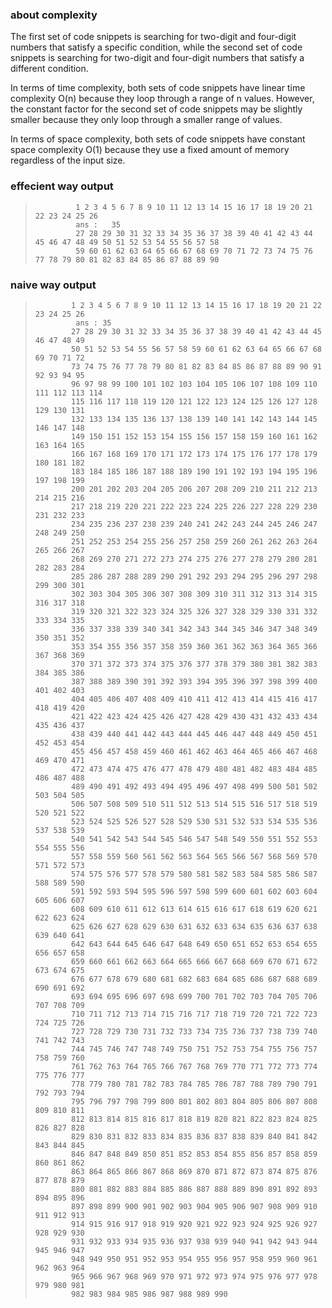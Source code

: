 ###   about complexity 
The first set of code snippets is searching for two-digit and four-digit numbers that satisfy a
specific condition, while the second set of code snippets is searching for two-digit and four-digit
numbers that satisfy a different condition.

In terms of time complexity, both sets of code snippets have linear time complexity O(n) because
they loop through a range of n values. However, the constant factor for the second set of code
snippets may be slightly smaller because they only loop through a smaller range of values.

In terms of space complexity, both sets of code snippets have constant space complexity O(1)
because they use a fixed amount of memory regardless of the input size.

### effecient way output
>              1 2 3 4 5 6 7 8 9 10 11 12 13 14 15 16 17 18 19 20 21 22 23 24 25 26
>              ans :   35
>              27 28 29 30 31 32 33 34 35 36 37 38 39 40 41 42 43 44 45 46 47 48 49 50 51 52 53 54 55 56 57 58
>              59 60 61 62 63 64 65 66 67 68 69 70 71 72 73 74 75 76 77 78 79 80 81 82 83 84 85 86 87 88 89 90


### naive way output
>             1 2 3 4 5 6 7 8 9 10 11 12 13 14 15 16 17 18 19 20 21 22 23 24 25 26 
>              ans : 35
>             27 28 29 30 31 32 33 34 35 36 37 38 39 40 41 42 43 44 45 46 47 48 49 
>             50 51 52 53 54 55 56 57 58 59 60 61 62 63 64 65 66 67 68 69 70 71 72 
>             73 74 75 76 77 78 79 80 81 82 83 84 85 86 87 88 89 90 91 92 93 94 95 
>             96 97 98 99 100 101 102 103 104 105 106 107 108 109 110 111 112 113 114 
>             115 116 117 118 119 120 121 122 123 124 125 126 127 128 129 130 131 
>             132 133 134 135 136 137 138 139 140 141 142 143 144 145 146 147 148 
>             149 150 151 152 153 154 155 156 157 158 159 160 161 162 163 164 165 
>             166 167 168 169 170 171 172 173 174 175 176 177 178 179 180 181 182 
>             183 184 185 186 187 188 189 190 191 192 193 194 195 196 197 198 199
>             200 201 202 203 204 205 206 207 208 209 210 211 212 213 214 215 216
>             217 218 219 220 221 222 223 224 225 226 227 228 229 230 231 232 233 
>             234 235 236 237 238 239 240 241 242 243 244 245 246 247 248 249 250 
>             251 252 253 254 255 256 257 258 259 260 261 262 263 264 265 266 267 
>             268 269 270 271 272 273 274 275 276 277 278 279 280 281 282 283 284 
>             285 286 287 288 289 290 291 292 293 294 295 296 297 298 299 300 301 
>             302 303 304 305 306 307 308 309 310 311 312 313 314 315 316 317 318 
>             319 320 321 322 323 324 325 326 327 328 329 330 331 332 333 334 335 
>             336 337 338 339 340 341 342 343 344 345 346 347 348 349 350 351 352 
>             353 354 355 356 357 358 359 360 361 362 363 364 365 366 367 368 369 
>             370 371 372 373 374 375 376 377 378 379 380 381 382 383 384 385 386 
>             387 388 389 390 391 392 393 394 395 396 397 398 399 400 401 402 403 
>             404 405 406 407 408 409 410 411 412 413 414 415 416 417 418 419 420 
>             421 422 423 424 425 426 427 428 429 430 431 432 433 434 435 436 437 
>             438 439 440 441 442 443 444 445 446 447 448 449 450 451 452 453 454 
>             455 456 457 458 459 460 461 462 463 464 465 466 467 468 469 470 471 
>             472 473 474 475 476 477 478 479 480 481 482 483 484 485 486 487 488 
>             489 490 491 492 493 494 495 496 497 498 499 500 501 502 503 504 505 
>             506 507 508 509 510 511 512 513 514 515 516 517 518 519 520 521 522 
>             523 524 525 526 527 528 529 530 531 532 533 534 535 536 537 538 539 
>             540 541 542 543 544 545 546 547 548 549 550 551 552 553 554 555 556 
>             557 558 559 560 561 562 563 564 565 566 567 568 569 570 571 572 573 
>             574 575 576 577 578 579 580 581 582 583 584 585 586 587 588 589 590 
>             591 592 593 594 595 596 597 598 599 600 601 602 603 604 605 606 607 
>             608 609 610 611 612 613 614 615 616 617 618 619 620 621 622 623 624 
>             625 626 627 628 629 630 631 632 633 634 635 636 637 638 639 640 641 
>             642 643 644 645 646 647 648 649 650 651 652 653 654 655 656 657 658 
>             659 660 661 662 663 664 665 666 667 668 669 670 671 672 673 674 675 
>             676 677 678 679 680 681 682 683 684 685 686 687 688 689 690 691 692 
>             693 694 695 696 697 698 699 700 701 702 703 704 705 706 707 708 709 
>             710 711 712 713 714 715 716 717 718 719 720 721 722 723 724 725 726 
>             727 728 729 730 731 732 733 734 735 736 737 738 739 740 741 742 743 
>             744 745 746 747 748 749 750 751 752 753 754 755 756 757 758 759 760 
>             761 762 763 764 765 766 767 768 769 770 771 772 773 774 775 776 777 
>             778 779 780 781 782 783 784 785 786 787 788 789 790 791 792 793 794 
>             795 796 797 798 799 800 801 802 803 804 805 806 807 808 809 810 811 
>             812 813 814 815 816 817 818 819 820 821 822 823 824 825 826 827 828 
>             829 830 831 832 833 834 835 836 837 838 839 840 841 842 843 844 845 
>             846 847 848 849 850 851 852 853 854 855 856 857 858 859 860 861 862 
>             863 864 865 866 867 868 869 870 871 872 873 874 875 876 877 878 879 
>             880 881 882 883 884 885 886 887 888 889 890 891 892 893 894 895 896 
>             897 898 899 900 901 902 903 904 905 906 907 908 909 910 911 912 913 
>             914 915 916 917 918 919 920 921 922 923 924 925 926 927 928 929 930 
>             931 932 933 934 935 936 937 938 939 940 941 942 943 944 945 946 947 
>             948 949 950 951 952 953 954 955 956 957 958 959 960 961 962 963 964 
>             965 966 967 968 969 970 971 972 973 974 975 976 977 978 979 980 981 
>             982 983 984 985 986 987 988 989 990
